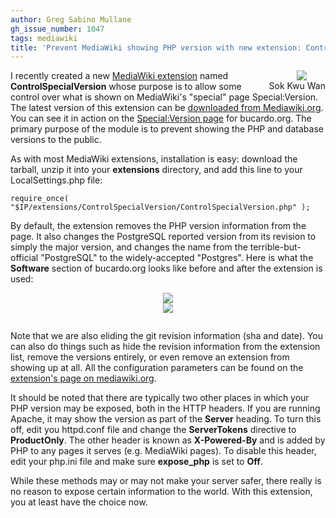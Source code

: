 ```yaml
---
author: Greg Sabino Mullane
gh_issue_number: 1047
tags: mediawiki
title: 'Prevent MediaWiki showing PHP version with new extension: ControlSpecialVersion'
---
```




<div class="separator" style="clear: both; float:right; text-align: center;"><a href="/blog/2014/10/29/prevent-mediawiki-showing-php-version/image-0-big.png" imageanchor="1" style="clear: right; margin-bottom: 1em; margin-left: 1em;"><img border="0" src="/blog/2014/10/29/prevent-mediawiki-showing-php-version/image-0.png"/></a><br/>Sok Kwu Wan</div>

I recently created a new [MediaWiki extension](https://www.mediawiki.org/wiki/Manual:Extensions) named **ControlSpecialVersion** whose purpose is to allow some control over what is shown on MediaWiki's "special" page Special:Version. The latest version of this extension can be [downloaded from Mediawiki.org](https://www.mediawiki.org/wiki/Extension:ControlSpecialVersion). You can see it in action on the 
[Special:Version page](http://bucardo.org/bucardowiki/index.php?title=Special:Version) for bucardo.org. The primary purpose of the module is to prevent showing the PHP and database versions to the public.

As with most MediaWiki extensions, installation is easy: download the tarball, unzip it into your **extensions** directory, and add this line to your LocalSettings.php file:

```nohighlight
require_once( "$IP/extensions/ControlSpecialVersion/ControlSpecialVersion.php" );
```

By default, the extension removes the PHP version information from the page. It also changes the PostgreSQL reported version from its revision to simply the major version, and changes the name from the terrible-but-official "PostgreSQL" to the widely-accepted "Postgres". Here is what the **Software** section of bucardo.org looks like before and after the extension is used:

<div class="separator" style="clear: both; text-align: center;"><a href="/blog/2014/10/29/prevent-mediawiki-showing-php-version/image-1-big.png" imageanchor="1" style="margin-left: 1em; margin-right: 1em;"><img border="0" src="/blog/2014/10/29/prevent-mediawiki-showing-php-version/image-1.png"/></a></div>

<div class="separator" style="clear: both; text-align: center; padding-bottom: 1em"><a href="/blog/2014/10/29/prevent-mediawiki-showing-php-version/image-2-big.png" imageanchor="1" style="margin-left: 1em; margin-right: 1em;"><img border="0" src="/blog/2014/10/29/prevent-mediawiki-showing-php-version/image-2.png"/></a></div>

Note that we are also eliding the git revision information (sha and date). You can also do things such as hide the revision information from the extension list, remove the versions entirely, or even remove an extension from showing up at all. All the configuration parameters can be found on the [extension's page on mediawiki.org](https://www.mediawiki.org/wiki/Extension:ControlSpecialVersion).

It should be noted that there are typically two other places in which your PHP version may be exposed, both in the HTTP headers. If you are running Apache, it may show the version as part of the **Server** heading. To turn this off, edit you httpd.conf file and change the **ServerTokens** directive to **ProductOnly**. The other header is known as **X-Powered-By** and is added by PHP to any pages it serves (e.g. MediaWiki pages). To disable this header, edit your php.ini file and make sure **expose_php** is set to **Off**.

While these methods may or may not make your server safer, there really is no reason to expose certain information to the world. With this extension, you at least have the choice now.


